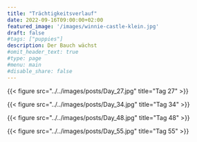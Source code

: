 ```yaml
---
title: "Trächtigkeitsverlauf"
date: 2022-09-16T09:00:00+02:00
featured_image: '/images/winnie-castle-klein.jpg'
draft: false
#tags: ["puppies"]
description: Der Bauch wächst
#omit_header_text: true
#type: page
#menu: main
#disable_share: false
---
```

  
{{< figure src="../../images/posts/Day_27.jpg" title="Tag 27" >}}  

{{< figure src="../../images/posts/Day_34.jpg" title="Tag 34" >}}  

{{< figure src="../../images/posts/Day_48.jpg" title="Tag 48" >}}  

{{< figure src="../../images/posts/Day_55.jpg" title="Tag 55" >}}  
